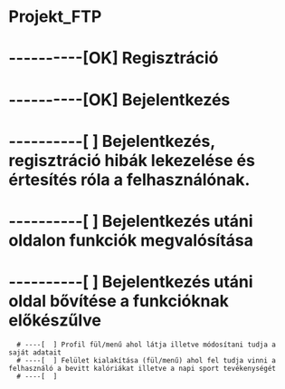 # Projekt_FTP
# ----------[OK] Regisztráció
# ----------[OK] Bejelentkezés
# ----------[  ] Bejelentkezés, regisztráció hibák lekezelése és értesítés róla a felhasználónak. 
# ----------[  ] Bejelentkezés utáni oldalon funkciók megvalósítása
# ----------[  ] Bejelentkezés utáni oldal bővítése a funkcióknak előkészűlve
      # ----[  ] Profil fül/menű ahol látja illetve módosítani tudja a saját adatait 
      # ----[  ] Felület kialakítása (fül/menű) ahol fel tudja vinni a felhasználó a bevitt kalóriákat illetve a napi sport tevékenységét
      # ----[  ] 
